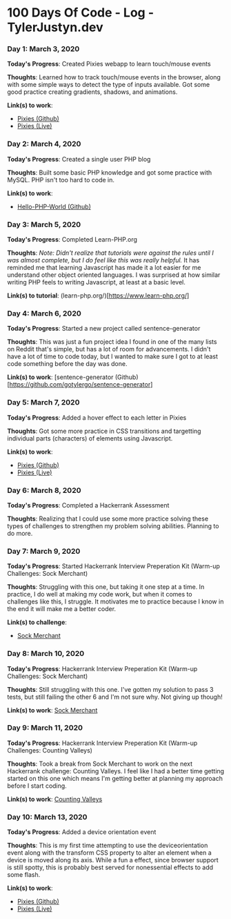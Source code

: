 # 100 Days Of Code - Log - TylerJustyn.dev

<!-- ### Day 1: March 3, 2020

**Today's Progress**: Fixed CSS, worked on canvas functionality for the app.

**Thoughts**: I really struggled with CSS, but, overall, I feel like I am slowly getting better at it. Canvas is still new for me, but I managed to figure out some basic functionality.

**Link(s) to work**: [Calculator App](http://www.example.com) -->

### Day 1: March 3, 2020

**Today's Progress**: Created Pixies webapp to learn touch/mouse events

**Thoughts**: Learned how to track touch/mouse events in the browser, along with some simple ways to detect the type of inputs available. Got some good practice creating gradients, shadows, and animations.

**Link(s) to work**:
- [Pixies (Github)](https://github.com/gotylergo/pixies)
- [Pixies (Live)](https://tylerjustyn.dev/app/100daysofcode/pixies/)

### Day 2: March 4, 2020

**Today's Progress**: Created a single user PHP blog

**Thoughts**: Built some basic PHP knowledge and got some practice with MySQL. PHP isn't too hard to code in.

**Link(s) to work**:
- [Hello-PHP-World (Github)](https://github.com/gotylergo/hello-php-world)

### Day 3: March 5, 2020

**Today's Progress**: Completed Learn-PHP.org

**Thoughts**: *Note: Didn't realize that tutorials were against the rules until I was almost complete, but I do feel like this was really helpful.* It has reminded me that learning Javascript has made it a lot easier for me understand other object oriented languages. I was surprised at how similar writing PHP feels to writing Javascript, at least at a basic level. 

**Link(s) to tutorial**: (learn-php.org/)[https://www.learn-php.org/]

### Day 4: March 6, 2020

**Today's Progress**: Started a new project called sentence-generator

**Thoughts**: This was just a fun project idea I found in one of the many lists on Reddit that's simple, but has a lot of room for advancements. I didn't have a lot of time to code today, but I wanted to make sure I got to at least code something before the day was done.

**Link(s) to work**: [sentence-generator (Github)[https://github.com/gotylergo/sentence-generator]

### Day 5: March 7, 2020

**Today's Progress**: Added a hover effect to each letter in Pixies

**Thoughts**: Got some more practice in CSS transitions and targetting individual parts (characters) of elements using Javascript.

**Link(s) to work**:
- [Pixies (Github)](https://github.com/gotylergo/pixies)
- [Pixies (Live)](https://tylerjustyn.dev/app/100daysofcode/pixies/)

### Day 6: March 8, 2020

**Today's Progress**: Completed a Hackerrank Assessment

**Thoughts**: Realizing that I could use some more practice solving these types of challenges to strengthen my problem solving abilities. Planning to do more.

### Day 7: March 9, 2020

**Today's Progress**: Started Hackerrank Interview Preperation Kit (Warm-up Challenges: Sock Merchant)

**Thoughts**: Struggling with this one, but taking it one step at a time. In practice, I do well at making my code work, but when it comes to challenges like this, I struggle. It motivates me to practice because I know in the end it will make me a better coder.

**Link(s) to challenge**:
- [Sock Merchant](https://www.hackerrank.com/challenges/sock-merchant/problem)

### Day 8: March 10, 2020

**Today's Progress**: Hackerrank Interview Preperation Kit (Warm-up Challenges: Sock Merchant)

**Thoughts**: Still struggling with this one. I've gotten my solution to pass 3 tests, but still failing the other 6 and I'm not sure why. Not giving up though!

**Link(s) to work**: [Sock Merchant](https://codepen.io/gotylergo/pen/VwLQVQa)

### Day 9: March 11, 2020

**Today's Progress**: Hackerrank Interview Preperation Kit (Warm-up Challenges: Counting Valleys)

**Thoughts**: Took a break from Sock Merchant to work on the next Hackerrank challenge: Counting Valleys. I feel like I had a better time getting started on this one which means I'm getting better at planning my approach before I start coding.

**Link(s) to work**: [Counting Valleys](https://codepen.io/gotylergo/pen/jOPZvQO)

### Day 10: March 13, 2020

**Today's Progress**: Added a device orientation event

**Thoughts**: This is my first time attempting to use the deviceorientation event along with the transform CSS property to alter an element when a device is moved along its axis. While a fun a effect, since browser support is still spotty, this is probably best served for nonessential effects to add some flash.

**Link(s) to work**:
- [Pixies (Github)](https://github.com/gotylergo/pixies)
- [Pixies (Live)](https://tylerjustyn.dev/app/100daysofcode/pixies/)